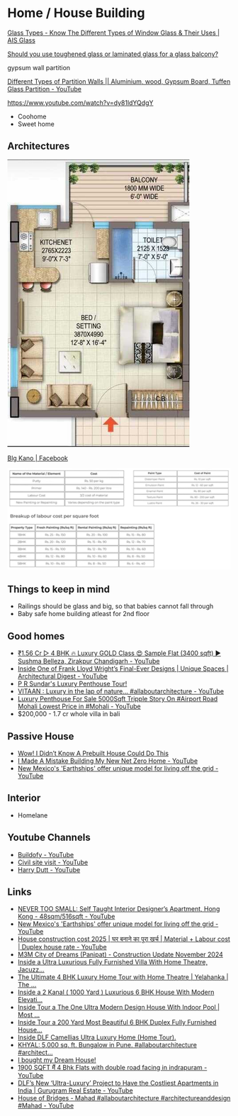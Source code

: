 # Home / House Building

[Glass Types - Know The Different Types of Window Glass & Their Uses | AIS Glass](https://www.aisglass.com/preferred-window-glass-types-indian-homes/)

[Should you use toughened glass or laminated glass for a glass balcony?](https://www.glasxperts.com/better-option-glass-balcony-toughened-glass-laminated-glass/)

gypsum wall partition

[Different Types of Partition Walls || Aluminium, wood, Gypsum Board, Tuffen Glass Partition - YouTube](https://www.youtube.com/watch?v=0YImmTW2sXU&ab_channel=InsideInterior)

https://www.youtube.com/watch?v=dy81ldYQdgY

- Coohome
- Sweet home

## Architectures

![image](../../media/Personality-Life-Lessons-Buying-Guide-Travelling-Shopping-image1.jpg)

[Blg Kano \| Facebook](https://www.facebook.com/share/1DJPNFky8X/)

![building cost](../../media/Screenshot%202025-01-16%20at%2012.41.08%20AM.jpg)

## Things to keep in mind

- Railings should be glass and big, so that babies cannot fall through
- Baby safe home building atleast for 2nd floor

## Good homes

- [₹1.56 Cr ▷ 4 BHK 🔥 Luxury GOLD Class 😍 Sample Flat (3400 sqft) ► Sushma Belleza, Zirakpur Chandigarh - YouTube](https://www.youtube.com/watch?v=xRNoFFSL5KI&ab_channel=Zricks.comZricks.comVerified)
- [Inside One of Frank Lloyd Wright’s Final-Ever Designs | Unique Spaces | Architectural Digest - YouTube](https://www.youtube.com/watch?v=6L7NnZWeW-s)
- [P R Sundar's Luxury Penthouse Tour!](https://www.youtube.com/watch?v=Y52kD7RIIuY)
- [VITAAN : Luxury in the lap of nature… #allaboutarchitecture - YouTube](https://www.youtube.com/watch?v=Sw5tO6QQACI&ab_channel=ALLABOUTARCHITECTURE)
- [Luxury Penthouse For Sale 5000Sqft Tripple Story On #Airport Road Mohali Lowest Price in #Mohali - YouTube](https://www.youtube.com/watch?v=vhCNDOULPwE&ab_channel=LiveSiteVisit)
- $200,000 - 1.7 cr whole villa in bali

## Passive House

- [Wow! I Didn’t Know A Prebuilt House Could Do This](https://www.youtube.com/watch?v=y3NVDqH39CE)
- [I Made A Mistake Building My New Net Zero Home - YouTube](https://www.youtube.com/watch?v=SSN-np71d0Q)
- [New Mexico's 'Earthships' offer unique model for living off the grid - YouTube](https://www.youtube.com/watch?v=a_ZTiocr3LU&ab_channel=PBSNewsHour)

## Interior

- Homelane

## Youtube Channels

- [Buildofy - YouTube](https://www.youtube.com/@buildofy)
- [Civil site visit - YouTube](https://www.youtube.com/@civilsitevisit)
- [Harry Dutt - YouTube](https://www.youtube.com/@harrydutt)

## Links

- [NEVER TOO SMALL: Self Taught Interior Designer’s Apartment, Hong Kong - 48sqm/516sqft - YouTube](https://www.youtube.com/watch?v=5pvNYrOUTtM&ab_channel=NEVERTOOSMALL)
- [New Mexico's 'Earthships' offer unique model for living off the grid - YouTube](https://www.youtube.com/watch?v=a_ZTiocr3LU&ab_channel=PBSNewsHour)
- [House construction cost 2025 | घर बनाने का पूरा खर्च | Material + Labour cost | Duplex house rate - YouTube](https://www.youtube.com/watch?v=0GDb28Cetqk&ab_channel=CivilSitevisit)
- [M3M City of Dreams (Panipat) - Construction Update November 2024](https://youtu.be/6KiB8D4KxfY)
- [Inside a Ultra Luxurious Fully Furnished Villa With Home Theatre, Jacuzz...](https://youtu.be/2VyeM19pcFc)
- [The Ultimate 4 BHK Luxury Home Tour with Home Theatre | Yelahanka | The ...](https://youtu.be/_VtSgFfLS0Q)
- [Inside a 2 Kanal ( 1000 Yard ) Luxurious 6 BHK House With Modern Elevati...](https://youtu.be/KvPVUSXErqI)
- [Inside Tour a The One Ultra Modern Design House With Indoor Pool | Most ...](https://youtu.be/Myls-bt5Oys)
- [Inside Tour a 200 Yard Most Beautiful 6 BHK Duplex Fully Furnished House...](https://youtu.be/vzJTabG3x1o)
- [Inside DLF Camellias Ultra Luxury Home (Home Tour).](https://youtu.be/oNIKG0OUHb4)
- [KHYAL: 5,000 sq. ft. Bungalow in Pune. #allaboutarchitecture #architect...](https://youtu.be/Hah_WISBDaU)
- [I bought my Dream House!](https://youtu.be/BqvtFfkbQxs)
- [1900 SQFT मैं 4 Bhk Flats with double road facing in indrapuram - YouTube](https://www.youtube.com/watch?v=ELoh31N_IcI)
- [DLF’s New ‘Ultra-Luxury’ Project to Have the Costliest Apartments in India | Gurugram Real Estate - YouTube](https://www.youtube.com/watch?v=DUPyFm_2daY)
- [House of Bridges - Mahad #allaboutarchitecture #architectureanddesign #Mahad - YouTube](https://www.youtube.com/watch?v=JZmROG530Ao)
